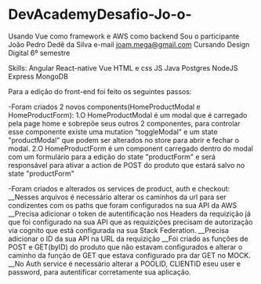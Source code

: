 # DevAcademyDesafio-Jo-o-
Usando Vue como framework e AWS como backend
Sou o participante João Pedro Dedê da Silva
e-mail joam.mega@gmail.com
Cursando Design Digital 6º semestre

Skills:
Angular
React-native
Vue
HTML e css
JS
Java
Postgres
NodeJS
Express
MongoDB

Para a edição do front-end foi feito os seguintes passos:

-Foram criados 2 novos components(HomeProductModal e HomeProductForm):
  1.O HomeProductModal é um modal que é carregado pela page home e sobrepõe seus outros 2 componentes, para controlar esse componente existe uma mutation "toggleModal" e um state "productModal" que podem ser alterados no store para abrir e fechar o modal.
  2.O HomeProductForm é um component carregado dentro do modal com um formulário para a edição do state "productForm" e será responsável para ativar a action de POST do produto que estará salvo no state "productForm"

-Foram criados e alterados os services de product, auth e checkout:
  __Nesses arquivos é necessário alterar os caminhos da url para ser condizentes com os paths que foram configurados na sua API da AWS
  __Precisa adicionar o token de autentificação nos Headers da requizição já que foi configurado na sua API que as requizições precisam de autorização via cognito que está configurada na sua Stack Federation.
  __Precisa adicionar o ID da sua API na URL da requizição
  __Foi criado as funções de POST e GET(byID) do produto que não estavam configurados e alterar o caminho da função de GET que estava configurado pra dar GET no MOCK.
  __No Auth service é necessário alterar a POOLID, CLIENTID eseu user e password, para autentificar corretamente sua aplicação.
  
